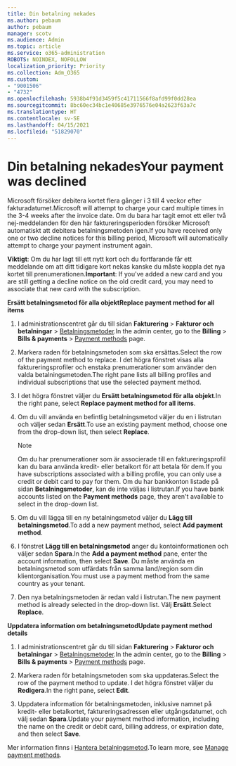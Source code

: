```yaml
---
title: Din betalning nekades
ms.author: pebaum
author: pebaum
manager: scotv
ms.audience: Admin
ms.topic: article
ms.service: o365-administration
ROBOTS: NOINDEX, NOFOLLOW
localization_priority: Priority
ms.collection: Adm_O365
ms.custom:
- "9001506"
- "4732"
ms.openlocfilehash: 5938b4f91d3459f5c41711566f8afd99f0dd28ea
ms.sourcegitcommit: 8bc60ec34bc1e40685e3976576e04a2623f63a7c
ms.translationtype: HT
ms.contentlocale: sv-SE
ms.lasthandoff: 04/15/2021
ms.locfileid: "51829070"
---
```

# <a name="your-payment-was-declined"></a><span data-ttu-id="110b8-102">Din betalning nekades</span><span class="sxs-lookup"><span data-stu-id="110b8-102">Your payment was declined</span></span>

<span data-ttu-id="110b8-103">Microsoft försöker debitera kortet flera gånger i 3 till 4 veckor efter fakturadatumet.</span><span class="sxs-lookup"><span data-stu-id="110b8-103">Microsoft will attempt to charge your card multiple times in the 3-4 weeks after the invoice date.</span></span>  <span data-ttu-id="110b8-104">Om du bara har tagit emot ett eller två nej-meddelanden för den här faktureringsperioden försöker Microsoft automatiskt att debitera betalningsmetoden igen.</span><span class="sxs-lookup"><span data-stu-id="110b8-104">If you have received only one or two decline notices for this billing period, Microsoft will automatically attempt to charge your payment instrument again.</span></span>  

<span data-ttu-id="110b8-105">**Viktigt**: Om du har lagt till ett nytt kort och du fortfarande får ett meddelande om att ditt tidigare kort nekas kanske du måste koppla det nya kortet till prenumerationen.</span><span class="sxs-lookup"><span data-stu-id="110b8-105">**Important**: If you've added a new card and you are still getting a decline notice on the old credit card, you may need to associate that new card with the subscription.</span></span>

<span data-ttu-id="110b8-106">**Ersätt betalningsmetod för alla objekt**</span><span class="sxs-lookup"><span data-stu-id="110b8-106">**Replace payment method for all items**</span></span>

1. <span data-ttu-id="110b8-107">I administrationscentret går du till sidan **Fakturering** > **Fakturor och betalningar** > [Betalningsmetoder](https://go.microsoft.com/fwlink/p/?linkid=2018806).</span><span class="sxs-lookup"><span data-stu-id="110b8-107">In the admin center, go to the **Billing** > **Bills & payments** > [Payment methods](https://go.microsoft.com/fwlink/p/?linkid=2018806) page.</span></span>

2. <span data-ttu-id="110b8-108">Markera raden för betalningsmetoden som ska ersättas.</span><span class="sxs-lookup"><span data-stu-id="110b8-108">Select the row of the payment method to replace.</span></span> <span data-ttu-id="110b8-109">I det högra fönstret visas alla faktureringsprofiler och enstaka prenumerationer som använder den valda betalningsmetoden.</span><span class="sxs-lookup"><span data-stu-id="110b8-109">The right pane lists all billing profiles and individual subscriptions that use the selected payment method.</span></span>

3. <span data-ttu-id="110b8-110">I det högra fönstret väljer du **Ersätt betalningsmetod för alla objekt**.</span><span class="sxs-lookup"><span data-stu-id="110b8-110">In the right pane, select **Replace payment method for all items**.</span></span>

4. <span data-ttu-id="110b8-111">Om du vill använda en befintlig betalningsmetod väljer du en i listrutan och väljer sedan **Ersätt**.</span><span class="sxs-lookup"><span data-stu-id="110b8-111">To use an existing payment method, choose one from the drop-down list, then select **Replace**.</span></span>

    > [!NOTE]
    > <span data-ttu-id="110b8-112">Om du har prenumerationer som är associerade till en faktureringsprofil kan du bara använda kredit- eller betalkort för att betala för dem.</span><span class="sxs-lookup"><span data-stu-id="110b8-112">If you have subscriptions associated with a billing profile, you can only use a credit or debit card to pay for them.</span></span> <span data-ttu-id="110b8-113">Om du har bankkonton listade på sidan **Betalningsmetoder**, kan de inte väljas i listrutan.</span><span class="sxs-lookup"><span data-stu-id="110b8-113">If you have bank accounts listed on the **Payment methods** page, they aren't available to select in the drop-down list.</span></span>

5. <span data-ttu-id="110b8-114">Om du vill lägga till en ny betalningsmetod väljer du **Lägg till betalningsmetod**.</span><span class="sxs-lookup"><span data-stu-id="110b8-114">To add a new payment method, select **Add payment method**.</span></span>

6. <span data-ttu-id="110b8-115">I fönstret **Lägg till en betalningsmetod** anger du kontoinformationen och väljer sedan **Spara**.</span><span class="sxs-lookup"><span data-stu-id="110b8-115">In the **Add a payment method** pane, enter the account information, then select **Save**.</span></span> <span data-ttu-id="110b8-116">Du måste använda en betalningsmetod som utfärdats från samma land/region som din klientorganisation.</span><span class="sxs-lookup"><span data-stu-id="110b8-116">You must use a payment method from the same country as your tenant.</span></span>

7. <span data-ttu-id="110b8-117">Den nya betalningsmetoden är redan vald i listrutan.</span><span class="sxs-lookup"><span data-stu-id="110b8-117">The new payment method is already selected in the drop-down list.</span></span> <span data-ttu-id="110b8-118">Välj **Ersätt**.</span><span class="sxs-lookup"><span data-stu-id="110b8-118">Select **Replace**.</span></span>

<span data-ttu-id="110b8-119">**Uppdatera information om betalningsmetod**</span><span class="sxs-lookup"><span data-stu-id="110b8-119">**Update payment method details**</span></span>

1. <span data-ttu-id="110b8-120">I administrationscentret går du till sidan **Fakturering** > **Fakturor och betalningar** > [Betalningsmetoder](https://go.microsoft.com/fwlink/p/?linkid=2018806).</span><span class="sxs-lookup"><span data-stu-id="110b8-120">In the admin center, go to the **Billing** > **Bills & payments** > [Payment methods](https://go.microsoft.com/fwlink/p/?linkid=2018806) page.</span></span>

2. <span data-ttu-id="110b8-121">Markera raden för betalningsmetoden som ska uppdateras.</span><span class="sxs-lookup"><span data-stu-id="110b8-121">Select the row of the payment method to update.</span></span> <span data-ttu-id="110b8-122">I det högra fönstret väljer du **Redigera**.</span><span class="sxs-lookup"><span data-stu-id="110b8-122">In the right pane, select **Edit**.</span></span>

3. <span data-ttu-id="110b8-123">Uppdatera information för betalningsmetoden, inklusive namnet på kredit- eller betalkortet, faktureringsadressen eller utgångsdatumet, och välj sedan **Spara**.</span><span class="sxs-lookup"><span data-stu-id="110b8-123">Update your payment method information, including the name on the credit or debit card, billing address, or expiration date, and then select **Save**.</span></span>

<span data-ttu-id="110b8-124">Mer information finns i [Hantera betalningsmetod](https://docs.microsoft.com/microsoft-365/commerce/billing-and-payments/manage-payment-methods).</span><span class="sxs-lookup"><span data-stu-id="110b8-124">To learn more, see [Manage payment methods](https://docs.microsoft.com/microsoft-365/commerce/billing-and-payments/manage-payment-methods).</span></span>